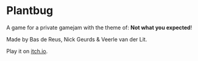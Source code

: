 ﻿# Plantbug

A game for a private gamejam with the theme of: <b>Not what you expected</b>!

Made by Bas de Reus, Nick Geurds & Veerle van der Lit.

Play it on [itch.io](https://baz-geluk9.itch.io/plantbug).